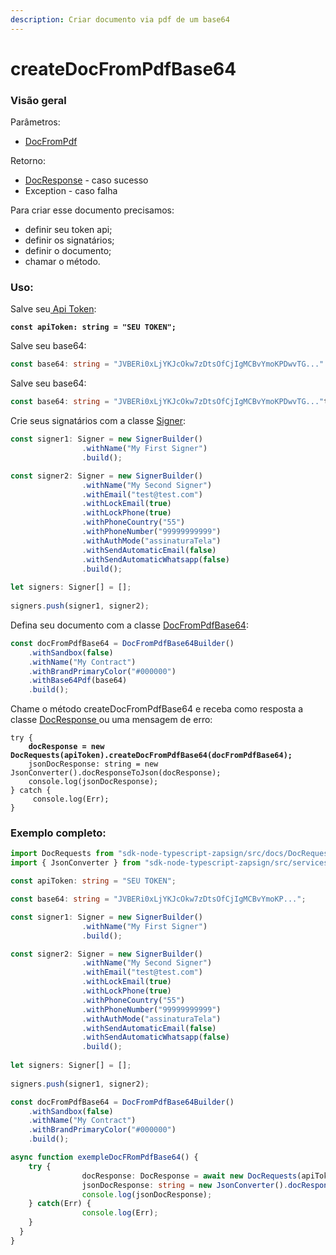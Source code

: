 ```yaml
---
description: Criar documento via pdf de um base64
---
```


# createDocFromPdfBase64

### Visão geral

Parâmetros:&#x20;

* [DocFromPdf](https://docs.zapsign.com.br/facilitadores/sdks/sdk-em-typescript/classes-usadas/body/docfrompdfbase64)

Retorno:

* [DocResponse](https://docs.zapsign.com.br/facilitadores/sdks/sdk-em-typescript/classes-usadas/response/docresponse) - caso sucesso
* Exception - caso falha

Para criar esse documento precisamos:

* definir seu token api;
* definir os signatários;
* definir o documento;
* chamar o método.

### Uso:

Salve seu[ Api Token](https://docs.zapsign.com.br/):

<pre class="language-typescript"><code class="lang-typescript"><strong>const apiToken: string = "SEU TOKEN";
</strong></code></pre>

Salve seu base64:

```typescript
const base64: string = "JVBERi0xLjYKJcOkw7zDtsOfCjIgMCBvYmoKPDwvTG..."
```

Salve seu base64:

```typescript
const base64: string = "JVBERi0xLjYKJcOkw7zDtsOfCjIgMCBvYmoKPDwvTG..."ty
```



Crie seus signatários com a classe [Signer](https://docs.zapsign.com.br/facilitadores/sdks/sdk-em-typescript/classes-usadas/body/signer):

```typescript
const signer1: Signer = new SignerBuilder()
                .withName("My First Signer")
                .build();

const signer2: Signer = new SignerBuilder()
                .withName("My Second Signer")
                .withEmail("test@test.com")
                .withLockEmail(true)
                .withLockPhone(true)
                .withPhoneCountry("55")
                .withPhoneNumber("99999999999")
                .withAuthMode("assinaturaTela")
                .withSendAutomaticEmail(false)
                .withSendAutomaticWhatsapp(false)
                .build();
                
let signers: Signer[] = [];
                
signers.push(signer1, signer2);
```

Defina seu documento com a classe [DocFromPdfBase64](https://docs.zapsign.com.br/facilitadores/sdks/sdk-em-typescript/classes-usadas/body/docfrompdfbase64):

```typescript
const docFromPdfBase64 = DocFromPdfBase64Builder()
    .withSandbox(false)
    .withName("My Contract")
    .withBrandPrimaryColor("#000000")
    .withBase64Pdf(base64)
    .build();
```

Chame o método createDocFromPdfBase64 e receba como resposta a classe [DocResponse ](https://docs.zapsign.com.br/facilitadores/sdks/sdk-em-typescript/classes-usadas/response/docresponse)ou uma mensagem de erro:

<pre class="language-typescript"><code class="lang-typescript">try {
<strong>    docResponse = new DocRequests(apiToken).createDocFromPdfBase64(docFromPdfBase64);
</strong>    jsonDocResponse: string = new JsonConverter().docResponseToJson(docResponse);
    console.log(jsonDocResponse);
} catch {
     console.log(Err);
}
</code></pre>

### Exemplo completo:

```typescript
import DocRequests from "sdk-node-typescript-zapsign/src/docs/DocRequests";
import { JsonConverter } from "sdk-node-typescript-zapsign/src/services/JsonConverter";

const apiToken: string = "SEU TOKEN";

const base64: string = "JVBERi0xLjYKJcOkw7zDtsOfCjIgMCBvYmoKP...";

const signer1: Signer = new SignerBuilder()
                .withName("My First Signer")
                .build();

const signer2: Signer = new SignerBuilder()
                .withName("My Second Signer")
                .withEmail("test@test.com")
                .withLockEmail(true)
                .withLockPhone(true)
                .withPhoneCountry("55")
                .withPhoneNumber("99999999999")
                .withAuthMode("assinaturaTela")
                .withSendAutomaticEmail(false)
                .withSendAutomaticWhatsapp(false)
                .build();
                
let signers: Signer[] = [];
                
signers.push(signer1, signer2);

const docFromPdfBase64 = DocFromPdfBase64Builder()
    .withSandbox(false)
    .withName("My Contract")
    .withBrandPrimaryColor("#000000")
    .build();

async function exempleDocFRomPdfBase64() {
    try {
                docResponse: DocResponse = await new DocRequests(apiToken).createDocFromPdfBase64(docFromPdfBase64);
                jsonDocResponse: string = new JsonConverter().docResponseToJson(docResponse);
                console.log(jsonDocResponse);
    } catch(Err) {
                console.log(Err);
    }
  }
}
```
